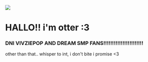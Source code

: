 ![](https://media1.tenor.com/m/S7bXFNe6tI4AAAAd/iruma-mairimashita-iruma-kun.gif)
# HALLO!! i'm otter :3
### DNI VIVZIEPOP AND DREAM SMP FANS!!!!!!!!!!!!!!!!!!!!!!!
other than that.. whisper to int, i don't bite i promise <3
